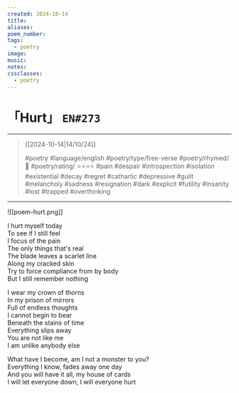 ```yaml
---
created: 2024-10-14
title:
aliases:
poem_number:
tags:
  - poetry
image:
music:
notes:
cssclasses:
  - poetry
---
```

# 「Hurt」 `EN#273`

---

> [[2024-10-14|14/10/24]]
> 
> #poetry 
> #language/english 
> #poetry/type/free-verse 
> #poetry/rhymed/🔴 
> #poetry/rating/ ⭐⭐⭐⭐ 
> #pain #despair #introspection #isolation #existential #decay #regret #cathartic #depressive #guilt #melancholy #sadness #resignation #dark #explicit #futility #insanity #lost #trapped #overthinking 

---

![[poem-hurt.png]]

I hurt myself today  
To see if I still feel  
I focus of the pain  
The only things that's real  
The blade leaves a scarlet line  
Along my cracked skin  
Try to force compliance from by body  
But I still remember nothing  
  
I wear my crown of thorns  
In my prison of mirrors  
Full of endless thoughts  
I cannot begin to bear  
Beneath the stains of time  
Everything slips away  
You are not like me  
I am unlike anybody else  
  
What have I become, am I not a monster to you?  
Everything I know, fades away one day  
And you will have it all, my house of cards  
I will let everyone down, I will everyone hurt
